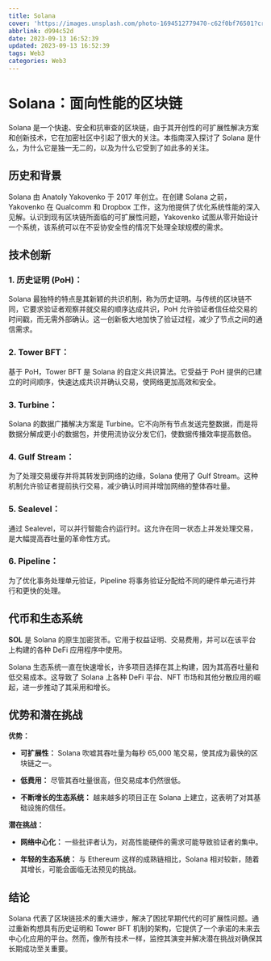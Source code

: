 ```yaml
---
title: Solana
cover: 'https://images.unsplash.com/photo-1694512779470-c62f0bf76501?crop=entropy&cs=tinysrgb&fit=max&fm=jpg&ixid=MnwxfDB8MXxyYW5kb218MHx8fHx8fHx8MTY5NDU5NTE3OA&ixlib=rb-4.0.3&q=80&w=1080'
abbrlink: d994c52d
date: 2023-09-13 16:52:39
updated: 2023-09-13 16:52:39
tags: Web3
categories: Web3
---
```



# Solana：面向性能的区块链

Solana 是一个快速、安全和抗审查的区块链，由于其开创性的可扩展性解决方案和创新技术，它在加密社区中引起了很大的关注。本指南深入探讨了 Solana 是什么，为什么它是独一无二的，以及为什么它受到了如此多的关注。

## **历史和背景**

Solana 由 Anatoly Yakovenko 于 2017 年创立。在创建 Solana 之前，Yakovenko 在 Qualcomm 和 Dropbox 工作，这为他提供了优化系统性能的深入见解。认识到现有区块链所面临的可扩展性问题，Yakovenko 试图从零开始设计一个系统，该系统可以在不妥协安全性的情况下处理全球规模的需求。

## **技术创新**

### 1. **历史证明 (PoH)：** 
Solana 最独特的特点是其新颖的共识机制，称为历史证明。与传统的区块链不同，它要求验证者观察并就交易的顺序达成共识，PoH 允许验证者信任给交易的时间戳，而无需外部确认。这一创新极大地加快了验证过程，减少了节点之间的通信需求。

### 2. **Tower BFT：**
基于 PoH，Tower BFT 是 Solana 的自定义共识算法。它受益于 PoH 提供的已建立的时间顺序，快速达成共识并确认交易，使网络更加高效和安全。

### 3. **Turbine：**
Solana 的数据广播解决方案是 Turbine。它不向所有节点发送完整数据，而是将数据分解成更小的数据包，并使用流协议分发它们，使数据传播效率提高数倍。

### 4. **Gulf Stream：**
为了处理交易缓存并将其转发到网络的边缘，Solana 使用了 Gulf Stream。这种机制允许验证者提前执行交易，减少确认时间并增加网络的整体吞吐量。

### 5. **Sealevel：**
通过 Sealevel，可以并行智能合约运行时。这允许在同一状态上并发处理交易，是大幅提高吞吐量的革命性方式。

### 6. **Pipeline：**
为了优化事务处理单元验证，Pipeline 将事务验证分配给不同的硬件单元进行并行和更快的处理。

## **代币和生态系统**

**SOL** 是 Solana 的原生加密货币。它用于权益证明、交易费用，并可以在该平台上构建的各种 DeFi 应用程序中使用。

Solana 生态系统一直在快速增长，许多项目选择在其上构建，因为其高吞吐量和低交易成本。这导致了 Solana 上各种 DeFi 平台、NFT 市场和其他分散应用的崛起，进一步推动了其采用和增长。

## **优势和潜在挑战**

**优势：**

- **可扩展性：** Solana 吹嘘其吞吐量为每秒 65,000 笔交易，使其成为最快的区块链之一。

- **低费用：** 尽管其吞吐量很高，但交易成本仍然很低。

- **不断增长的生态系统：** 越来越多的项目正在 Solana 上建立，这表明了对其基础设施的信任。

**潜在挑战：**

- **网络中心化：** 一些批评者认为，对高性能硬件的需求可能导致验证者的集中。

- **年轻的生态系统：** 与 Ethereum 这样的成熟链相比，Solana 相对较新，随着其增长，可能会面临无法预见的挑战。

## **结论**

Solana 代表了区块链技术的重大进步，解决了困扰早期代代的可扩展性问题。通过重新构想具有历史证明和 Tower BFT 机制的架构，它提供了一个承诺的未来去中心化应用的平台。然而，像所有技术一样，监控其演变并解决潜在挑战对确保其长期成功至关重要。



